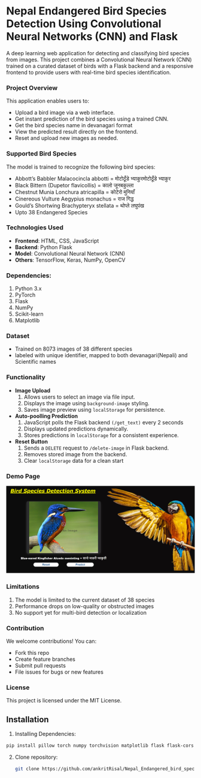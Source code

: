 # Nepal Endangered Bird Species Detection Using Convolutional Neural Networks (CNN) and Flask

A deep learning web application for detecting and classifying bird species from images. This project combines a Convolutional Neural Network (CNN) trained on a curated dataset of birds with a Flask backend and a responsive frontend to provide users with real-time bird species identification.

### Project Overview

This application enables users to:
- Upload a bird image via a web interface.
- Get instant prediction of the bird species using a trained CNN.
- Get the bird species name in devanagari format
- View the predicted result directly on the frontend.
- Reset and upload new images as needed.
  
### Supported Bird Species

The model is trained to recognize the following bird species:

- Abbott’s Babbler Malacocincla abbotti = मोटोठूँडे भ्याकुरमोटोठूँडे भ्याकुर
- Black Bittern (Dupetor flavicollis) = कालो जूनबकुल्ला 
- Chestnut Munia Lonchura atricapilla = कोटेरो मुनियाँ 
- Cinereous Vulture Aegypius monachus = राज गिद्ध  
- Gould’s Shortwing Brachypteryx stellata = थोप्ले लघुपंख 
- Upto 38 Endangered Species

### Technologies Used

- **Frontend**: HTML, CSS, JavaScript  
- **Backend**: Python Flask  
- **Model**: Convolutional Neural Network (CNN)  
- **Others**: TensorFlow, Keras, NumPy, OpenCV  

### Dependencies:
1. Python 3.x
2. PyTorch
3. Flask
4. NumPy
5. Scikit-learn
6. Matplotlib
  
### Dataset
- Trained on 8073 images of 38 different species 
- labeled with unique identifier, mapped to both devanagari(Nepali) and Scientific names 

### Functionality
- **Image Upload**  
  1. Allows users to select an image via file input.
  2. Displays the image using `background-image` styling.
  3. Saves image preview using `localStorage` for persistence.
- **Auto-poolling Prediction**
  1. JavaScript polls the Flask backend `(/get_text)` every 2 seconds
  2. Displays updated predictions dynamically.
  3. Stores predictions in `localStorage` for a consistent experience.
- **Reset Button**
  1. Sends a `DELETE` request to `/delete-image` in Flask backend.
  2. Removes stored image from the backend.
  3. Clear `localStorage` data for a clean start

### Demo Page
![Result Page](output.png)

### Limitations
1. The model is limited to the current dataset of 38 species
2. Performance drops on low-quality or obstructed images
3. No support yet for multi-bird detection or localization


### Contribution
We welcome contributions!
You can: 
 - Fork this repo
 - Create feature branches
 - Submit pull requests
 - File issues for bugs or new features

### License
This project is licensed under the MIT License.

## Installation 
1. Installing Dependencies:
  ```bash
  pip install pillow torch numpy torchvision matplotlib flask flask-cors
  ```

2. Clone repository:
   ```bash
   git clone https://github.com/ankritRisal/Nepal_Endangered_bird_species_detection_system.git
  ```
